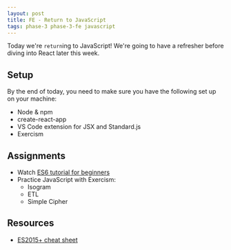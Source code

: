```yaml
---
layout: post
title: FE - Return to JavaScript
tags: phase-3 phase-3-fe javascript
---
```


Today we're `return`ing to JavaScript! We're going to have a refresher before diving into React later this week.

## Setup

By the end of today, you need to make sure you have the following set up on your machine:

- Node & npm
- create-react-app
- VS Code extension for JSX and Standard.js
- Exercism

## Assignments

- Watch [ES6 tutorial for beginners](https://www.youtube.com/watch?v=WZQc7RUAg18)
- Practice JavaScript with Exercism:
  - Isogram
  - ETL
  - Simple Cipher

## Resources

- [ES2015+ cheat sheet](https://devhints.io/es6)
